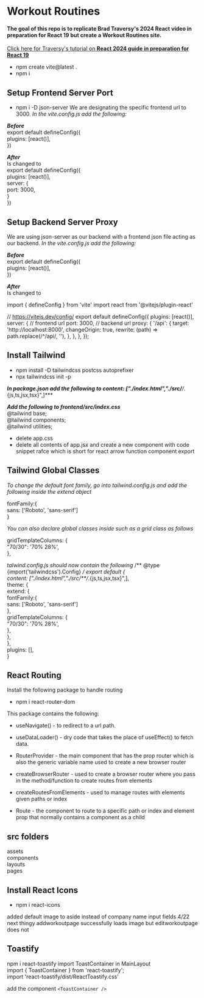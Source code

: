 # Workout Routines

#### The goal of this repo is to replicate Brad Traversy's 2024 React video in preparation for React 19 but create a Workout Routines site.

<a target="_blank" href="https://www.youtube.com/watch?v=LDB4uaJ87e0&t=840s&ab_channel=TraversyMedia">Click here for Traversy's tutorial on **React 2024 guide in preparation for React 19**</a>

- npm create vite@latest .
- npm i 

## Setup Frontend Server Port
- npm i -D json-server
We are designating the specific frontend url to 3000.
*In the vite.config.js add the following:*


***Before***  
export default defineConfig({  
  plugins: [react()],  
})  

***After***  
Is changed to   
export default defineConfig({  
  plugins: [react()],  
  server: {  
    port: 3000,  
  }  
})

## Setup Backend Server Proxy
We are using json-server as our backend with a frontend json file acting as our backend.
*In the vite.config.js add the following:*


***Before***  
export default defineConfig({  
  plugins: [react()],  
})  

***After***  
Is changed to  

import { defineConfig } from 'vite'
import react from '@vitejs/plugin-react'

// https://vitejs.dev/config/
export default defineConfig({
  plugins: [react()],
  server: {
    // frontend url
    port: 3000,
    // backend url
    proxy: {
      '/api': {
        target: 'http://localhost:8000',
        changeOrigin: true,
        rewrite: (path) => path.replace(/^\/api/, ''),
      },
    },
  },
});
  

  

## Install Tailwind
- npm install -D tailwindcss postcss autoprefixer
- npx tailwindcss init -p

***In package.json add the following to content: ["./index.html","./src/**/*.{js,ts,jsx,tsx}",]***

***Add the following to frontend/src/index.css***   
@tailwind base;  
@tailwind components;  
@tailwind utilities;  

- delete app.css
- delete all contents of app.jsx and create a new component with code snippet rafce which is short for react arrow function component export

## Tailwind Global Classes
*To change the default font family, go into tailwind.config.js and add the following inside the extend object*

fontFamily:{  
        sans: ['Roboto', 'sans-serif']  
}

*You can also declare global classes inside such as a grid class as follows*

gridTemplateColumns: {  
    "70/30": '70% 28%',  
},

*talwind.config.js should now contain the following*
/** @type {import('tailwindcss').Config} */
export default {  
  content: ["./index.html","./src/**/*.{js,ts,jsx,tsx}",],  
  theme: {  
    extend: {  
      fontFamily:{  
        sans: ['Roboto', 'sans-serif']  
      },  
      gridTemplateColumns: {  
        "70/30": '70% 28%',  
      },  
    },  
  },  
  plugins: [],  
}  

## React Routing
Install the following package to handle routing
- npm i react-router-dom

This package contains the following:
- useNavigate() - to redirect to a url path.

- useDataLoader() - dry code that takes the place of useEffect() to fetch data.

- RouterProvider - the main component that has the prop router which is also the generic variable name used to create a new browser router
- createBrowserRouter - used to create a browser router where you pass in the method/function to create routes from elements

- createRoutesFromElements - used to manage routes with elements given paths or index
- Route - the component to route to a specific path or index and element prop that normally contains a component as a child 

## src folders
assets  
components  
layouts  
pages  

## Install React Icons
- npm i react-icons


added default image to aside instead of company name input fields 4/22
next thingy
addworkoutpage successfully loads image but editworkoutpage does not

## Toastify
npm i react-toastify
import ToastContainer in MainLayout  
import { ToastContainer } from 'react-toastify';  
import 'react-toastify/dist/ReactToastify.css'  

add the component `<ToastContainer />`